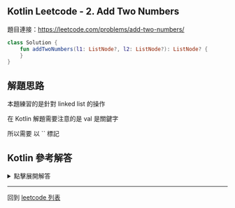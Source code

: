 ## Kotlin Leetcode - 2. Add Two Numbers
題目連接：<https://leetcode.com/problems/add-two-numbers/>

```kotlin
class Solution {
    fun addTwoNumbers(l1: ListNode?, l2: ListNode?): ListNode? {
    }
}
```

## 解題思路

本題練習的是針對 linked list 的操作

在 Kotlin 解題需要注意的是 val 是關鍵字

所以需要  以 \`\` 標記

## Kotlin 參考解答

<details>
  <summary>點擊展開解答</summary>

```kotlin
class Solution {
    fun addTwoNumbers(l1: ListNode?, l2: ListNode?): ListNode? {
        val head = ListNode(0)
        var cursor = head
        var node1 = l1
        var node2 = l2
        var carry = 0
		
        while(node1 != null || node2 != null){
            val sum = (node1?.`val` ?: 0) + (node2?.`val` ?: 0) + carry
            cursor.next = ListNode(sum % 10)
            cursor = cursor.next
            
            carry = if(sum > 9) 1 else 0
            if(node1 != null) node1 = node1?.next
            if(node2 != null) node2 = node2?.next
        }
        
        if(carry > 0){
            cursor.next = ListNode(carry)
            cursor = cursor.next 
        }
        
        return head?.next
    }
}
```

</details>

------

回到 [leetcode 列表](index.md)
